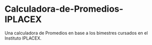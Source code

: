# Calculadora-de-Promedios-IPLACEX
Una calculadora de Promedios en base a los bimestres cursados en el Instituto IPLACEX.
